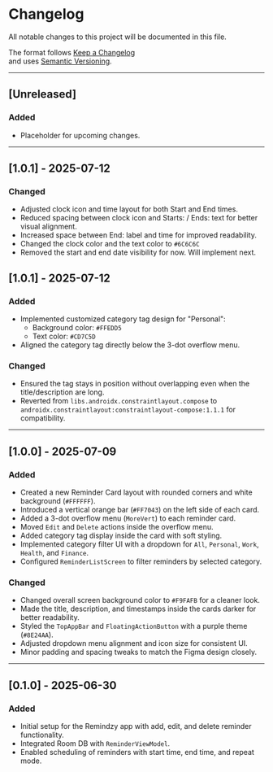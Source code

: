 # Changelog

All notable changes to this project will be documented in this file.

The format follows [Keep a Changelog](https://keepachangelog.com/en/1.0.0/)  
and uses [Semantic Versioning](https://semver.org/).

---

## [Unreleased]

### Added

- Placeholder for upcoming changes.

---

## [1.0.1] - 2025-07-12

### Changed

- Adjusted clock icon and time layout for both Start and End times.
- Reduced spacing between clock icon and Starts: / Ends: text for better visual alignment.
- Increased space between End: label and time for improved readability.
- Changed the clock color and the text color to `#6C6C6C`
- Removed the start and end date visibility for now. Will implement next.

## [1.0.1] - 2025-07-12

### Added

- Implemented customized category tag design for "Personal":
  - Background color: `#FFEDD5`
  - Text color: `#CD7C5D`
- Aligned the category tag directly below the 3-dot overflow menu.

### Changed

- Ensured the tag stays in position without overlapping even when the title/description are long.
- Reverted from `libs.androidx.constraintlayout.compose` to `androidx.constraintlayout:constraintlayout-compose:1.1.1` for compatibility.

---

## [1.0.0] - 2025-07-09

### Added

- Created a new Reminder Card layout with rounded corners and white background (`#FFFFFF`).
- Introduced a vertical orange bar (`#FF7043`) on the left side of each card.
- Added a 3-dot overflow menu (`MoreVert`) to each reminder card.
- Moved `Edit` and `Delete` actions inside the overflow menu.
- Added category tag display inside the card with soft styling.
- Implemented category filter UI with a dropdown for `All`, `Personal`, `Work`, `Health`, and `Finance`.
- Configured `ReminderListScreen` to filter reminders by selected category.

### Changed

- Changed overall screen background color to `#F9FAFB` for a cleaner look.
- Made the title, description, and timestamps inside the cards darker for better readability.
- Styled the `TopAppBar` and `FloatingActionButton` with a purple theme (`#8E24AA`).
- Adjusted dropdown menu alignment and icon size for consistent UI.
- Minor padding and spacing tweaks to match the Figma design closely.

---

## [0.1.0] - 2025-06-30

### Added

- Initial setup for the Remindzy app with add, edit, and delete reminder functionality.
- Integrated Room DB with `ReminderViewModel`.
- Enabled scheduling of reminders with start time, end time, and repeat mode.
